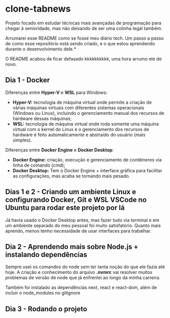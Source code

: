 # clone-tabnews

Projeto focado em estudar técnicas mais avançadas de programação para chegar à senioridade, mas não deixando de ser uma colinha legal também.

Arrumarei esse README como se fosse meu diário tech. Um passo a passo de como esse repositório está sendo criado, e o que estou aprendendo durante o desenvolvimento dele.\*

O README acabou de ficar defasado kkkkkkkkkk, uma hora arrumo ele de novo.

## Dia 1 - Docker

Diferenças entre **Hyper-V** e **WSL** para Windows:

- **Hyper-V:** tecnologia de máquina virtual onde permite a criação de várias máquinas virtuais com diferentes sistemas operacionais (Windows ou Linux), incluindo o gerenciamento manual dos recursos de hardware dessas máquinas;
- **WSL:** tecnologia de máquina virtual onde roda somente uma máquina virtual com o kernel do Linux e o gerenciamento dos recursos de hardware é feito automaticamente e abstraído do usuário (mais simples).

Diferenças entre **Docker Engine** e **Docker Desktop**:

- **Docker Engine:** criação, execução e gerenciamento de contêineres via linha de comando (cmd);
- **Docker Desktop:** Tem o Docker Engine + interface gráfica para facilitar as configurações, mas acaba se tornando mais pesado.

## Dias 1 e 2 - Criando um ambiente Linux e configurando Docker, Git e WSL VSCode no Ubuntu para rodar este projeto por lá

Já havia usado o Docker Desktop antes, mas fazer tudo via terminal e em um ambiente separado do meu pessoal foi muito satisfatório. Quanto mais aprendo, menos tenho necessidade de usar interfaces para trabalhar.

## Dia 2 - Aprendendo mais sobre Node.js + instalando dependências

Sempre usei os comandos do node sem ter tanta noção do que ele fazia até hoje. A criação e conhecimento do arquivo **.nvmrc** vai resolver muitos problemas de versão de node que já enfrentei ao longo da minha carreira.

Também foi instalado as dependências next, react e react-dom, além de incluir o node_modules no gitignore

## Dia 3 - Rodando o projeto

